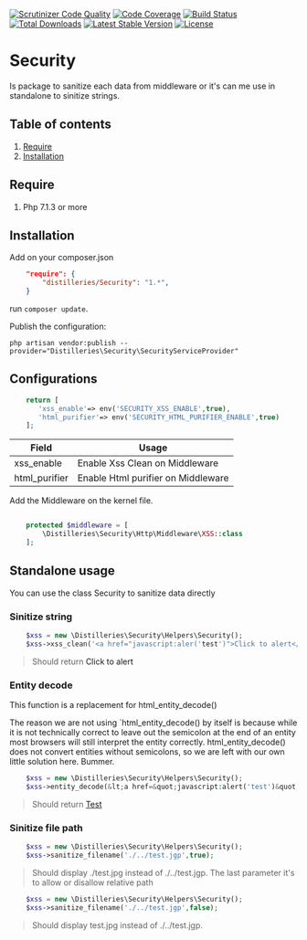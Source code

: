 [![Scrutinizer Code Quality](https://scrutinizer-ci.com/g/Distilleries/Security/badges/quality-score.png?b=master)](https://scrutinizer-ci.com/g/Distilleries/Security/?branch=master)
[![Code Coverage](https://scrutinizer-ci.com/g/Distilleries/Security/badges/coverage.png?b=master)](https://scrutinizer-ci.com/g/Distilleries/Security/?branch=master)
[![Build Status](https://travis-ci.org/Distilleries/Security.svg?branch=master)](https://travis-ci.org/Distilleries/Security)
[![Total Downloads](https://poser.pugx.org/distilleries/Security/downloads)](https://packagist.org/packages/distilleries/Security)
[![Latest Stable Version](https://poser.pugx.org/distilleries/Security/version)](https://packagist.org/packages/distilleries/Security)
[![License](https://img.shields.io/badge/license-MIT-brightgreen.svg?style=flat)](LICENSE.md) 

# Security
Is package to sanitize each data from middleware or it's can me use in standalone to sinitize strings.

## Table of contents

1. [Require](#require)
1. [Installation](#installation)


## Require

1. Php 7.1.3 or more

## Installation

Add on your composer.json

``` json
    "require": {
        "distilleries/Security": "1.*",
    }
```

run `composer update`.


Publish the configuration:

```ssh
php artisan vendor:publish --provider="Distilleries\Security\SecurityServiceProvider"
```

## Configurations

```php
    return [
       'xss_enable'=> env('SECURITY_XSS_ENABLE',true),
       'html_purifier'=> env('SECURITY_HTML_PURIFIER_ENABLE',true)
    ];
```

Field | Usage
----- | -----
xss_enable | Enable Xss Clean on Middleware
html_purifier | Enable Html purifier on Middleware


Add the Middleware on the kernel file. 

```php

    protected $middleware = [
        \Distilleries\Security\Http\Middleware\XSS::class
    ];
```


## Standalone usage
You can use the class Security to sanitize data directly 

### Sinitize string

```php
    $xss = new \Distilleries\Security\Helpers\Security();
    $xss->xss_clean('<a href="javascript:aler('test')">Click to alert</a>');
```
>Should return <a >Click to alert</a>

### Entity decode

This function is a replacement for html_entity_decode()

The reason we are not using `html_entity_decode() by itself is because while it is not technically correct to leave out the semicolon at the end of an entity most browsers will still interpret the entity correctly.  html_entity_decode() does not convert entities without semicolons, so we are left with our own little solution here. Bummer.


```php
    $xss = new \Distilleries\Security\Helpers\Security();
    $xss->entity_decode(&lt;a href=&quot;javascript:alert('test')&quot;&gt;Test&lt;/a&gt;');
```
>Should return <a href="javascript:alert('test')">Test</a>

### Sinitize file path 
```php
    $xss = new \Distilleries\Security\Helpers\Security();
    $xss->sanitize_filename('./../test.jgp',true);
```

>Should display ./test.jpg instead of ./../test.jgp. The last parameter it's to allow or disallow relative path


```php
    $xss = new \Distilleries\Security\Helpers\Security();
    $xss->sanitize_filename('./../test.jgp',false);
```

>Should display test.jpg instead of ./../test.jgp.